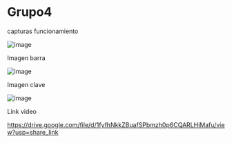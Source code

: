 # Grupo4
capturas funcionamiento

![image](https://user-images.githubusercontent.com/117754291/214433730-32e78328-af47-4d4e-b36c-36607c7b0b61.png)

Imagen barra

![image](https://user-images.githubusercontent.com/117754291/214433813-ca8b3ab0-1e0a-436a-8c29-09bdf1df22a9.png)

Imagen clave

![image](https://user-images.githubusercontent.com/117754291/214433862-165a21b3-933e-40a5-b710-cb020250e5bc.png)

Link video 

https://drive.google.com/file/d/1fyfhNkkZBuafSPbmzh0p6CQARLHiMafu/view?usp=share_link


